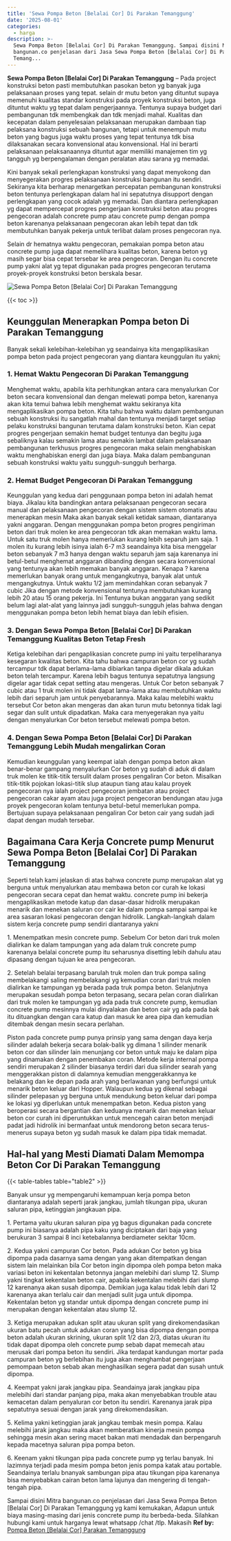 ```yaml
---
title: 'Sewa Pompa Beton [Belalai Cor] Di Parakan Temanggung'
date: '2025-08-01'
categories:
  - harga
description: >-
  Sewa Pompa Beton [Belalai Cor] Di Parakan Temanggung. Sampai disini Mitra
  bangunan.co penjelasan dari Jasa Sewa Pompa Beton [Belalai Cor] Di Parakan
  Temang...
---
```


**Sewa Pompa Beton \[Belalai Cor\] Di Parakan Temanggung** – Pada project konstruksi beton pasti membutuhkan pasokan beton yg banyak juga pelaksanaan proses yang tepat. selain dr mutu beton yang dituntut supaya memenuhi kualitas standar konstruksi pada proyek konstruksi beton, juga dituntut waktu yg tepat dalam pengerjaannya. Tentunya supaya budget dari pembangunan tdk membengkak dan tdk menjadi mahal. Kualitas dan kecepatan dalam penyelesaian pelaksanaan merupakan dambaan tiap pelaksana konstruksi sebuah bangunan, tetapi untuk menempuh mutu beton yang bagus juga waktu proses yang tepat tentunya tdk bisa dilaksanakan secara konvensional atau konvensional. Hal ini berarti pelaksanaan pelaksanaannya dituntut agar memiliki manajemen tim yg tangguh yg berpengalaman dengan peralatan atau sarana yg memadai.

Kini banyak sekali perlengkapan konstruksi yang dapat menyokong dan menyegerakan progres pelaksanaan konstruksi bangunan itu sendiri. Sekiranya kita berharap menargetkan percepatan pembangunan konstruksi beton tentunya perlengkapan dalam hal ini sepatutnya disupport dengan perlengkapan yang cocok adalah yg memadai. Dan diantara perlengkapan yg dapat mempercepat progres pengerjaan konstruksi beton atau progres pengecoran adalah concrete pump atau concrete pump dengan pompa beton karenanya pelaksanaan pengecoran akan lebih tepat dan tdk membutuhkan banyak pekerja untuk terlibat dalam proses pengecoran nya.

Selain dr hematnya waktu pengecoran, pemakaian pompa beton atau concrete pump juga dapat memelihara kualitas beton, karena beton yg masih segar bisa cepat tersebar ke area pengecoran. Dengan itu concrete pump yakni alat yg tepat digunakan pada progres pengecoran terutama proyek-proyek konstruksi beton berskala besar.

![Sewa Pompa Beton [Belalai Cor] Di Parakan Temanggung](/images/sewa-concrete-pump-06.png)

{{< toc >}}

## Keunggulan Menerapkan Pompa beton Di Parakan Temanggung

Banyak sekali kelebihan-kelebihan yg seandainya kita mengaplikasikan pompa beton pada project pengecoran yang diantara keunggulan itu yakni;

### 1\. Hemat Waktu Pengecoran Di Parakan Temanggung

Menghemat waktu, apabila kita perhitungkan antara cara menyalurkan Cor beton secara konvensional dan dengan melewati pompa beton, karenanya akan kita temui bahwa lebih menghemat waktu sekiranya kita mengaplikasikan pompa beton. Kita tahu bahwa waktu dalam pembangunan sebuah konstruksi itu sangatlah mahal dan tentunya menjadi target setiap pelaku konstruksi bangunan terutama dalam konstruksi beton. Kian cepat progres pengerjaan semakin hemat budget tentunya dan begitu juga sebaliknya kalau semakin lama atau semakin lambat dalam pelaksanaan pembangunan terkhusus progres pengecoran maka selain menghabiskan waktu menghabiskan energi dan juga biaya. Maka dalam pembangunan sebuah konstruksi waktu yaitu sungguh-sungguh berharga.

### 2\. Hemat Budget Pengecoran Di Parakan Temanggung

Keunggulan yang kedua dari penggunaan pompa beton ini adalah hemat biaya. Jikalau kita bandingkan antara pelaksanaan pengecoran secara manual dan pelaksanaan pengecoran dengan sistem sistem otomatis atau menerapkan mesin Maka akan banyak sekali ketidak samaan, diantaranya yakni anggaran. Dengan menggunakan pompa beton progres pengiriman beton dari truk molen ke area pengecoran tdk akan memakan waktu lama. Untuk satu truk molen hanya memerlukan kurang lebih separuh jam saja. 1 molen itu kurang lebih isinya ialah 6-7 m3 seandainya kita bisa menggelar beton sebanyak 7 m3 hanya dengan waktu separuh jam saja karenanya ini betul-betul menghemat anggaran dibanding dengan secara konvensional yang tentunya akan lebih memakan banyak anggaran. Kenapa ? karena memerlukan banyak orang untuk mengangkutnya, banyak alat untuk mengangkutnya. Untuk waktu 1/2 jam memindahkan coran sebanyak 7 cubic Jika dengan metode konvensional tentunya membutuhkan kurang lebih 20 atau 15 orang pekerja. Ini Tentunya bukan anggaran yang sedikit belum lagi alat-alat yang lainnya jadi sungguh-sungguh jelas bahwa dengan menggunakan pompa beton lebih hemat biaya dan lebih efisien.

### 3\. Dengan Sewa Pompa Beton \[Belalai Cor\] Di Parakan Temanggung Kualitas Beton Tetap Fresh

Ketiga kelebihan dari pengaplikasian concrete pump ini yaitu terpeliharanya kesegaran kwalitas beton. Kita tahu bahwa campuran beton cor yg sudah tercampur tdk dapat berlama-lama dibiarkan tanpa digelar dikala adukan beton telah tercampur. Karena lebih bagus tentunya sepatutnya langsung digelar agar tidak cepat setting atau mengeras. Untuk Cor beton sebanyak 7 cubic atau 1 truk molen ini tidak dapat lama-lama atau membutuhkan waktu lebih dari separuh jam untuk penyebarannya. Maka kalau melebihi waktu tersebut Cor beton akan mengeras dan akan turun mutu betonnya tidak lagi segar dan sulit untuk dipadatkan. Maka cara menyegerakan nya yaitu dengan menyalurkan Cor beton tersebut melewati pompa beton.

### 4\. Dengan Sewa Pompa Beton \[Belalai Cor\] Di Parakan Temanggung Lebih Mudah mengalirkan Coran

Kemudian keunggulan yang keempat ialah dengan pompa beton akan benar-benar gampang menyalurkan Cor beton yg sudah di aduk di dalam truk molen ke titik-titik tersulit dalam proses pengaliran Cor beton. Misalkan titik-titik pojokan lokasi-titik slup ataupun tiang atau kalau proyek pengecoran nya ialah project pengecoran jembatan atau project pengecoran cakar ayam atau juga project pengecoran bendungan atau juga proyek pengecoran kolam tentunya betul-betul memerlukan pompa. Bertujuan supaya pelaksanaan pengaliran Cor beton cair yang sudah jadi dapat dengan mudah tersebar.

## Bagaimana Cara Kerja Concrete pump Menurut Sewa Pompa Beton \[Belalai Cor\] Di Parakan Temanggung

Seperti telah kami jelaskan di atas bahwa concrete pump merupakan alat yg berguna untuk menyalurkan atau membawa beton cor curah ke lokasi pengecoran secara cepat dan hemat waktu. concrete pump ini bekerja mengaplikasikan metode katup dan dasar-dasar hidrolik merupakan menarik dan menekan saluran cor cair ke dalam pompa sampai sampai ke area sasaran lokasi pengecoran dengan hidrolik. Langkah-langkah dalam sistem kerja concrete pump sendiri diantaranya yakni

1\. Menempatkan mesin concrete pump. Sebelum Cor beton dari truk molen dialirkan ke dalam tampungan yang ada dalam truk concrete pump karenanya belalai concrete pump itu seharusnya disetting lebih dahulu atau dipasang dengan tujuan ke area pengecoran.

2\. Setelah belalai terpasang barulah truk molen dan truk pompa saling membelakangi saling membelakangi yg kemudian coran dari truk molen dialirkan ke tampungan yg berada pada truk pompa beton. Selanjutnya merupakan sesudah pompa beton terpasang, secara pelan coran dialirkan dari truk molen ke tampungan yg ada pada truk concrete pump, kemudian concrete pump mesinnya mulai dinyalakan dan beton cair yg ada pada bak itu dituangkan dengan cara katup dan masuk ke area pipa dan kemudian ditembak dengan mesin secara perlahan.

Piston pada concrete pump punya prinsip yang sama dengan daya kerja silinder adalah bekerja secara bolak-balik yg dimana 1 silinder menarik beton cor dan silinder lain menunjang cor beton untuk maju ke dalam pipa yang dinamakan dengan penembakan coran. Metode kerja internal pompa sendiri merupakan 2 silinder biasanya terdiri dari dua silinder searah yang menggerakkan piston di dalamnya kemudian menggerakkannya ke belakang dan ke depan pada arah yang berlawanan yang berfungsi untuk menarik beton keluar dari Hopper. Walaupun kedua yg dikenal sebagai silinder pelepasan yg berguna untuk mendukung beton keluar dari pompa ke lokasi yg diperlukan untuk menempatkan beton. Kedua piston yang beroperasi secara bergantian dan keduanya menarik dan menekan keluar beton cor curah ini diperuntukkan untuk mencegah cairan beton menjadi padat jadi hidrolik ini bermanfaat untuk mendorong beton secara terus-menerus supaya beton yg sudah masuk ke dalam pipa tidak memadat.

## Hal-hal yang Mesti Diamati Dalam Memompa Beton Cor Di Parakan Temanggung

{{< table-tables table="table2" >}}

Banyak unsur yg mempengaruhi kemampuan kerja pompa beton diantaranya adalah seperti jarak jangkau, jumlah tikungan pipa, ukuran saluran pipa, ketinggian jangkauan pipa.

1\. Pertama yaitu ukuran saluran pipa yg bagus digunakan pada concrete pump ini biasanya adalah pipa kaku yang diciptakan dari baja yang berukuran 3 sampai 8 inci ketebalannya berdiameter sekitar 10cm.

2\. Kedua yakni campuran Cor beton. Pada adukan Cor beton yg bisa dipompa pada dasarnya sama dengan yang akan ditempatkan dengan sistem lain melainkan bila Cor beton ingin dipompa oleh pompa beton maka variasi beton ini kekentalan betonnya jangan melebihi dari slump 12. Slump yakni tingkat kekentalan beton cair, apabila kekentalan melebihi dari slump 12 karenanya akan susah dipompa. Demikian juga kalau tidak lebih dari 12 karenanya akan terlalu cair dan menjadi sulit juga untuk dipompa. Kekentalan beton yg standar untuk dipompa dengan concrete pump ini merupakan dengan kekentalan atau slump 12.

3\. Ketiga merupakan adukan split atau ukuran split yang direkomendasikan ukuran batu pecah untuk adukan coran yang bisa dipompa dengan pompa beton adalah ukuran skrining, ukuran split 1/2 dan 2/3, diatas ukuran itu tidak dapat dipompa oleh concrete pump sebab dapat memecah atau merusak dari pompa beton itu sendiri. Jika terdapat kandungan mortar pada campuran beton yg berlebihan itu juga akan menghambat pengerjaan pemompaan beton sebab akan menghasilkan segera padat dan susah untuk dipompa.

4\. Keempat yakni jarak jangkau pipa. Seandainya jarak jangkau pipa melebihi dari standar panjang pipa, maka akan menyebabkan trouble atau kemacetan dalam penyaluran cor beton itu sendiri. Karenanya jarak pipa sepatutnya sesuai dengan jarak yang direkomendasikan.

5\. Kelima yakni ketinggian jarak jangkau tembak mesin pompa. Kalau melebihi jarak jangkau maka akan memberatkan kinerja mesin pompa sehingga mesin akan sering macet bakan mati mendadak dan berpengaruh kepada macetnya saluran pipa pompa beton.

6\. Keenam yakni tikungan pipa pada concrete pump yg terlau banyak. Ini lazimnya terjadi pada mesim pompa beton jenis pompa katak atau portable. Seandainya terlalu bnanyak sambungan pipa atau tikungan pipa karenanya bisa menyebabkan cairan beton lama lajunya dan mengering di tengah-tengah pipa.

Sampai disini Mitra bangunan.co penjelasan dari Jasa Sewa Pompa Beton \[Belalai Cor\] Di Parakan Temanggung yg kami kemukakan, Adapun untuk biaya masing-masing dari jenis concrete pump itu berbeda-beda. Silahkan hubungi kami untuk harganya lewat whatsapp /chat /tlp. Makasih
**Ref by:** [Pompa Beton [Belalai Cor] Parakan Temanggung](https://id.wikipedia.org/wiki/Pompa)
